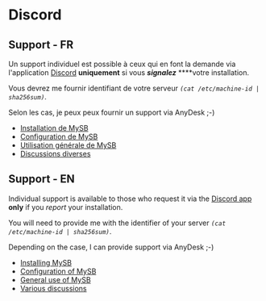 # Discord

## Support - FR

Un support individuel est possible à ceux qui en font la demande via l'application [Discord](https://discordapp.com/) **uniquement** si vous _**signalez**_ ****votre installation.

Vous devrez me fournir identifiant de votre serveur _`(cat /etc/machine-id | sha256sum)`_.

Selon les cas, je peux peux fournir un support via AnyDesk ;-\)

* [Installation de MySB](https://discord.gg/dyDfujH)
* [Configuration de MySB](https://discord.gg/sf58SJp)
* [Utilisation générale de MySB](https://discord.gg/hEBGydj)
* [Discussions diverses](https://discord.gg/pG2b9hP)

## Support - EN

Individual support is available to those who request it via the [Discord app](https://discordapp.com/) **only** if you _report_ your installation.

You will need to provide me with the identifier of your server _`(cat /etc/machine-id | sha256sum)`_.

Depending on the case, I can provide support via AnyDesk ;-\)

* [Installing MySB](https://discord.gg/fqUUGCT)
* [Configuration of MySB](https://discord.gg/ysWEYFK)
* [General use of MySB](https://discord.gg/DWWGEQp)
* [Various discussions](https://discord.gg/rHFVcyw)

